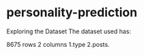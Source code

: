 # personality-prediction

Exploring the Dataset
The dataset used has:

8675 rows
2 columns
1.type
2.posts.
